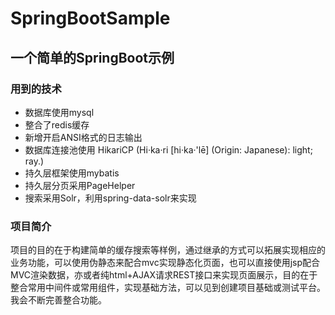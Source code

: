 # SpringBootSample
## 一个简单的SpringBoot示例
### 用到的技术
* 数据库使用mysql
* 整合了redis缓存
* 新增开启ANSI格式的日志输出
* 数据库连接池使用 HikariCP (Hi·ka·ri [hi·ka·'lē] (Origin: Japanese): light; ray.) 
* 持久层框架使用mybatis
* 持久层分页采用PageHelper
* 搜索采用Solr，利用spring-data-solr来实现

### 项目简介
项目的目的在于构建简单的缓存搜索等样例，通过继承的方式可以拓展实现相应的业务功能，可以使用伪静态来配合mvc实现静态化页面，也可以直接使用jsp配合MVC渲染数据，亦或者纯html+AJAX请求REST接口来实现页面展示，目的在于整合常用中间件或常用组件，实现基础方法，可以见到创建项目基础或测试平台。我会不断完善整合功能。    

